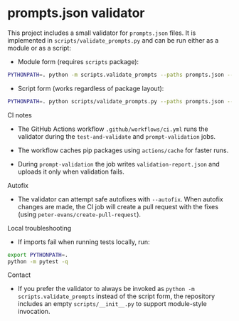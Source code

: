 # prompts.json validator

This project includes a small validator for `prompts.json` files. It is implemented in `scripts/validate_prompts.py` and can be run either as a module or as a script:

- Module form (requires `scripts` package):

```sh
PYTHONPATH=. python -m scripts.validate_prompts --paths prompts.json --report-json validation-report.json
```

- Script form (works regardless of package layout):

```sh
PYTHONPATH=. python scripts/validate_prompts.py --paths prompts.json --report-json validation-report.json
```

CI notes

- The GitHub Actions workflow `.github/workflows/ci.yml` runs the validator during the `test-and-validate` and `prompt-validation` jobs.

- The workflow caches pip packages using `actions/cache` for faster runs.

- During `prompt-validation` the job writes `validation-report.json` and uploads it only when validation fails.

Autofix

- The validator can attempt safe autofixes with `--autofix`. When autofix changes are made, the CI job will create a pull request with the fixes (using `peter-evans/create-pull-request`).

Local troubleshooting

- If imports fail when running tests locally, run:

```sh
export PYTHONPATH=.
python -m pytest -q
```

Contact

- If you prefer the validator to always be invoked as `python -m scripts.validate_prompts` instead of the script form, the repository includes an empty `scripts/__init__.py` to support module-style invocation.
